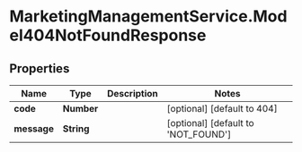 # MarketingManagementService.Model404NotFoundResponse

## Properties
Name | Type | Description | Notes
------------ | ------------- | ------------- | -------------
**code** | **Number** |  | [optional] [default to 404]
**message** | **String** |  | [optional] [default to &#x27;NOT_FOUND&#x27;]
